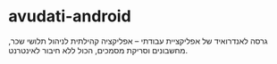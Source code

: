 # avudati-android
גרסה לאנדרואיד של אפליקציית עבודתי – אפליקציה קהילתית לניהול תלושי שכר, מחשבונים וסריקת מסמכים, הכול ללא חיבור לאינטרנט.
